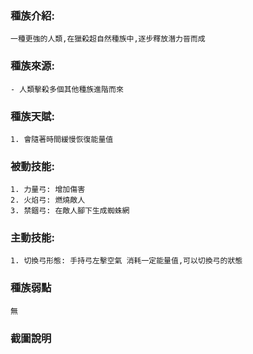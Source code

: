 ### 種族介紹:
```
一種更強的人類,在獵殺超自然種族中,逐步釋放潛力晉而成
```

### 種族來源:
```
- 人類擊殺多個其他種族進階而來
```

### 種族天賦:
```
1. 會隨著時間緩慢恢復能量值
```

### 被動技能:
```
1. 力量弓: 增加傷害
2. 火焰弓: 燃燒敵人
3. 禁錮弓: 在敵人腳下生成蜘蛛網
```

### 主動技能:
```
1. 切換弓形態: 手持弓左擊空氣 消耗一定能量值,可以切換弓的狀態
```

### 種族弱點
```
無
```

### 截圖說明
